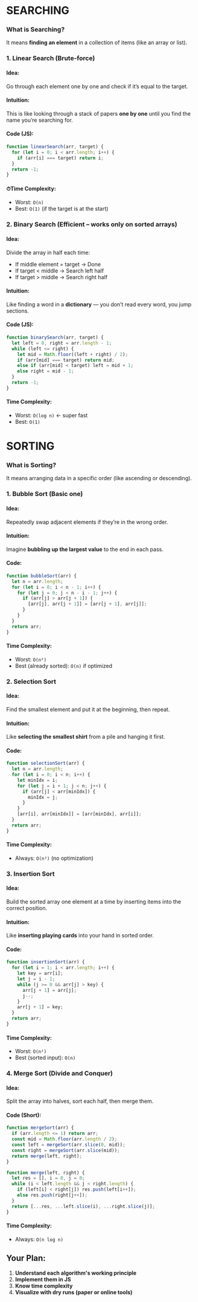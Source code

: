 # SEARCHING

### What is Searching?

It means **finding an element** in a collection of items (like an array or list).


### 1. **Linear Search** (Brute-force)

#### Idea:

Go through each element one by one and check if it’s equal to the target.

#### Intuition:

This is like looking through a stack of papers **one by one** until you find the name you’re searching for.

#### Code (JS):

```js
function linearSearch(arr, target) {
  for (let i = 0; i < arr.length; i++) {
    if (arr[i] === target) return i;
  }
  return -1;
}
```

#### ⏱Time Complexity:

* Worst: `O(n)`
* Best: `O(1)` (if the target is at the start)


### 2. **Binary Search** (Efficient – works only on sorted arrays)

#### Idea:

Divide the array in half each time:

* If middle element = target → Done
* If target < middle → Search left half
* If target > middle → Search right half

#### Intuition:

Like finding a word in a **dictionary** — you don’t read every word, you jump sections.

#### Code (JS):

```js
function binarySearch(arr, target) {
  let left = 0, right = arr.length - 1;
  while (left <= right) {
    let mid = Math.floor((left + right) / 2);
    if (arr[mid] === target) return mid;
    else if (arr[mid] < target) left = mid + 1;
    else right = mid - 1;
  }
  return -1;
}
```

#### Time Complexity:

* Worst: `O(log n)` ← super fast
* Best: `O(1)`


# SORTING

### What is Sorting?

It means arranging data in a specific order (like ascending or descending).


### 1. **Bubble Sort** (Basic one)

#### Idea:

Repeatedly swap adjacent elements if they’re in the wrong order.

#### Intuition:

Imagine **bubbling up the largest value** to the end in each pass.

#### Code:

```js
function bubbleSort(arr) {
  let n = arr.length;
  for (let i = 0; i < n - 1; i++) {
    for (let j = 0; j < n - i - 1; j++) {
      if (arr[j] > arr[j + 1]) {
        [arr[j], arr[j + 1]] = [arr[j + 1], arr[j]];
      }
    }
  }
  return arr;
}
```

#### Time Complexity:

* Worst: `O(n²)`
* Best (already sorted): `O(n)` if optimized


### 2. **Selection Sort**

#### Idea:

Find the smallest element and put it at the beginning, then repeat.

#### Intuition:

Like **selecting the smallest shirt** from a pile and hanging it first.

#### Code:

```js
function selectionSort(arr) {
  let n = arr.length;
  for (let i = 0; i < n; i++) {
    let minIdx = i;
    for (let j = i + 1; j < n; j++) {
      if (arr[j] < arr[minIdx]) {
        minIdx = j;
      }
    }
    [arr[i], arr[minIdx]] = [arr[minIdx], arr[i]];
  }
  return arr;
}
```

#### Time Complexity:

* Always: `O(n²)` (no optimization)


### 3. **Insertion Sort**

#### Idea:

Build the sorted array one element at a time by inserting items into the correct position.

#### Intuition:

Like **inserting playing cards** into your hand in sorted order.

#### Code:

```js
function insertionSort(arr) {
  for (let i = 1; i < arr.length; i++) {
    let key = arr[i];
    let j = i - 1;
    while (j >= 0 && arr[j] > key) {
      arr[j + 1] = arr[j];
      j--;
    }
    arr[j + 1] = key;
  }
  return arr;
}
```

#### Time Complexity:

* Worst: `O(n²)`
* Best (sorted input): `O(n)`


### 4. **Merge Sort** (Divide and Conquer)

#### Idea:

Split the array into halves, sort each half, then merge them.

#### Code (Short):

```js
function mergeSort(arr) {
  if (arr.length <= 1) return arr;
  const mid = Math.floor(arr.length / 2);
  const left = mergeSort(arr.slice(0, mid));
  const right = mergeSort(arr.slice(mid));
  return merge(left, right);
}

function merge(left, right) {
  let res = [], i = 0, j = 0;
  while (i < left.length && j < right.length) {
    if (left[i] < right[j]) res.push(left[i++]);
    else res.push(right[j++]);
  }
  return [...res, ...left.slice(i), ...right.slice(j)];
}
```

#### Time Complexity:

* Always: `O(n log n)`


## Your Plan:

1. **Understand each algorithm's working principle**
2. **Implement them in JS**
3. **Know time complexity**
4. **Visualize with dry runs (paper or online tools)**
